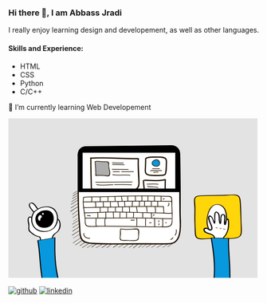 ### Hi there 👋, I am Abbass Jradi

I really enjoy learning design and developement, as well as other languages.

#### Skills and Experience:
- HTML
- CSS
- Python
- C/C++


🌱 I’m currently learning Web Developement 

![Alt text](6M8G.gif)



[<img src='https://cdn.jsdelivr.net/npm/simple-icons@3.0.1/icons/github.svg' alt='github' height='40'>](https://github.com/Abbass-Jradi)  [<img src='https://cdn.jsdelivr.net/npm/simple-icons@3.0.1/icons/linkedin.svg' alt='linkedin' height='40'>](https://www.linkedin.com/in/https://www.linkedin.com/in/abbas-jradi-78a027200/)  

